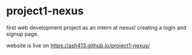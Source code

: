 # project1-nexus
first web development project as an intern at nexus! creating a login and signup page.


website is live on https://ash413.github.io/project1-nexus/
